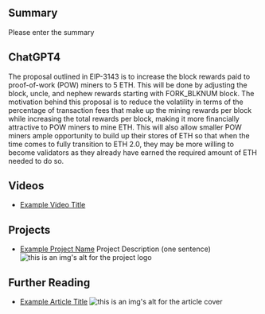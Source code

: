 ## Summary

Please enter the summary

## ChatGPT4

The proposal outlined in EIP-3143 is to increase the block rewards paid to proof-of-work (POW) miners to 5 ETH. This will be done by adjusting the block, uncle, and nephew rewards starting with FORK_BLKNUM block. The motivation behind this proposal is to reduce the volatility in terms of the percentage of transaction fees that make up the mining rewards per block while increasing the total rewards per block, making it more financially attractive to POW miners to mine ETH. This will also allow smaller POW miners ample opportunity to build up their stores of ETH so that when the time comes to fully transition to ETH 2.0, they may be more willing to become validators as they already have earned the required amount of ETH needed to do so.

## Videos

- [Example Video Title](https://www.youtube.com/watch?v=TDGq4aeevgY)

## Projects

- [Example Project Name](https://xxxx.xxx/xxxxx) Project Description (one sentence) ![this is an img's alt for the project logo](https://xxxx.xxx/project-logo.xxx)

## Further Reading

- [Example Article Title](https://xxxx.xxx/xxxxx) ![this is an img's alt for the article cover](https://xxxx.xxx/article-cover.xxx)
